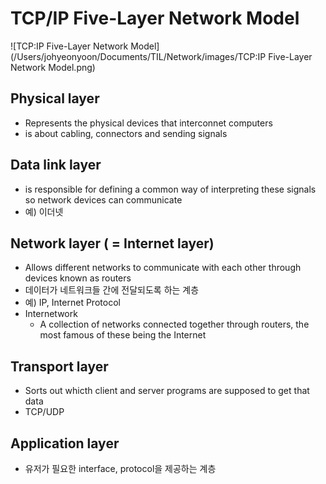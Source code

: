 # TCP/IP Five-Layer Network Model

![TCP:IP Five-Layer Network Model](/Users/johyeonyoon/Documents/TIL/Network/images/TCP:IP Five-Layer Network Model.png)

## Physical layer

- Represents the physical devices that interconnet computers
- is about cabling, connectors and sending signals

## Data link layer

- is responsible for defining a common way of interpreting these signals so network devices can communicate
- 예) 이더넷 

## Network layer ( = Internet layer)

- Allows different networks to communicate with each other through devices known as routers
- 데이터가 네트워크들 간에 전달되도록 하는 계층
- 예) IP, Internet Protocol
- Internetwork 
  - A collection of networks connected together through routers, the most famous of these being the Internet

## Transport layer

- Sorts out whicth client and server programs are supposed to get that data
- TCP/UDP

## Application layer

- 유저가 필요한 interface, protocol을 제공하는 계층



